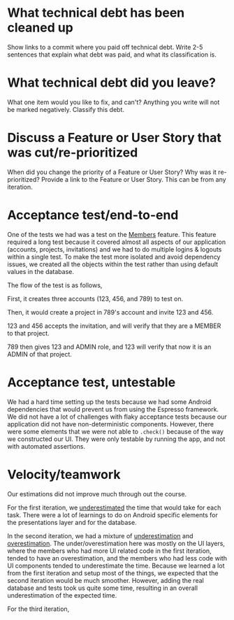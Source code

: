 What technical debt has been cleaned up
========================================

Show links to a commit where you paid off technical debt. Write 2-5 sentences
that explain what debt was paid, and what its classification is.

What technical debt did you leave?
==================================

What one item would you like to fix, and can't? Anything you write will not
be marked negatively. Classify this debt.

Discuss a Feature or User Story that was cut/re-prioritized
============================================

When did you change the priority of a Feature or User Story? Why was it
re-prioritized? Provide a link to the Feature or User Story. This can be from any
iteration.

Acceptance test/end-to-end
==========================
One of the tests we had was a test on the [Members](https://code.cs.umanitoba.ca/winter-2022-a01/group-6/promise/-/blob/iteration3/app/src/androidTest/java/comp3350/group6/promise/presentation/MemberTest.java) feature.
This feature required a long test because it covered almost all aspects of our application (accounts, projects, invitations) and we had to do multiple logins & logouts within a single test.
To make the test more isolated and avoid dependency issues, we created all the objects within the test rather than using default values in the database.

The flow of the test is as follows,

First, it creates three accounts (123, 456, and 789) to test on.

Then, it would create a project in 789's account and invite 123 and 456.

123 and 456 accepts the invitation, and will verify that they are a MEMBER to that project.

789 then gives 123 and ADMIN role, and 123 will verify that now it is an ADMIN of that project.

Acceptance test, untestable
===============
We had a hard time setting up the tests because we had some Android dependencies that would prevent us from using the Espresso framework. 
We did not have a lot of challenges with flaky acceptance tests because our application did not have non-deterministic components.
However, there were some elements that we were not able to `.check()` because of the way we constructed our UI. 
They were only testable by running the app, and not with automated assertions.

Velocity/teamwork
=================
Our estimations did not improve much through out the course. 

For the first iteration, we [underestimated](https://code.cs.umanitoba.ca/winter-2022-a01/group-6/promise/-/issues/36) the time that would take for each task. 
There were a lot of learnings to do on Android specific elements for the presentations layer and for the database.

In the second iteration, we had a mixture of [underestimation](https://code.cs.umanitoba.ca/winter-2022-a01/group-6/promise/-/issues/28) and [overestimation](https://code.cs.umanitoba.ca/winter-2022-a01/group-6/promise/-/issues/49).
The under/overestimation here was mostly on the UI layers, where the members who had more UI related code in the first iteration, tended to have an overestimation, and the members who had less code with UI components tended to underestimate the time.
Because we learned a lot from the first iteration and setup most of the things, we expected that the second iteration would be much smoother.
However, adding the real database and tests took us quite some time, resulting in an overall underestimation of the expected time.

For the third iteration, 
